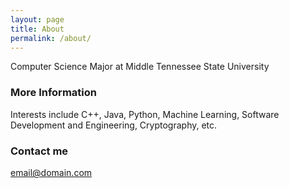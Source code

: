 ```yaml
---
layout: page
title: About
permalink: /about/
---
```


Computer Science Major at Middle Tennessee State University

### More Information

Interests include C++, Java, Python, Machine Learning, Software Development and Engineering, Cryptography, etc.

### Contact me

[email@domain.com](mailto:jrzavisa@me.com)

